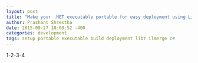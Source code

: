 ```yaml
---
layout: post
title: "Make your .NET executable portable for easy deployment using Libz or ILMerge."
author: Prashant Shrestha
date: 2015-09-27 18:08:52 -400
categories: development
tags: setup portable executable build deployment libz ilmerge c#
---
```


1-2-3-4